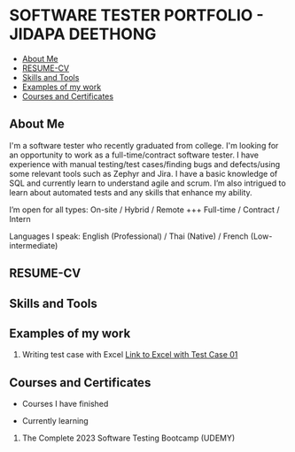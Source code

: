 # SOFTWARE TESTER PORTFOLIO - JIDAPA DEETHONG
- [About Me](#about-me)
- [RESUME-CV](#RESUME-CV)
- [Skills and Tools ](#skills-and-tools)
- [Examples of my work](#examples-of-my-work)
- [Courses and Certificates](#Courses-and-Certificates)

## About Me
I'm a software tester who recently graduated from college. I'm looking for an opportunity to work as a full-time/contract software tester. I have experience with manual testing/test cases/finding bugs and defects/using some relevant tools such as Zephyr and Jira. I have a basic knowledge of SQL and currently learn to understand agile and scrum. I’m also intrigued to learn about automated tests and any skills that enhance my ability.

I’m open for all types: On-site / Hybrid / Remote +++ Full-time / Contract / Intern

Languages I speak: English (Professional) / Thai (Native) / French (Low-intermediate)

## RESUME-CV

## Skills and Tools

## Examples of my work
1) Writing test case with Excel
 [Link to Excel with Test Case 01](https://1drv.ms/x/s!AgT1PaqGeGECgjT0N09vMdqe0hK6?e=3ffwST)
 
## Courses and Certificates

- Courses I have finished

- Currently learning
1) The Complete 2023 Software Testing Bootcamp (UDEMY)
